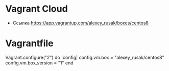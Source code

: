 # Vagrant Cloud 

- Ссылка https://app.vagrantup.com/alexey_rusak/boxes/centos8

# Vagrantfile
  Vagrant.configure("2") do |config|
    config.vm.box = "alexey_rusak/centos8"
    config.vm.box_version = "1"
  end
